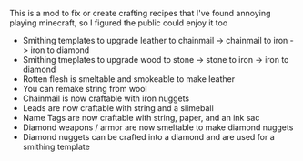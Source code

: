 This is a mod to fix or create crafting recipes that I've found annoying playing minecraft, so I figured the public could enjoy it too
<br/>


* Smithing templates to upgrade leather to chainmail -> chainmail to iron -> iron to diamond
* Smithing tmeplates to upgrade wood to stone -> stone to iron -> iron to diamond
* Rotten flesh is smeltable and smokeable to make leather
* You can remake string from wool
* Chainmail is now craftable with iron nuggets
* Leads are now craftable with string and a slimeball
* Name Tags are now craftable with string, paper, and an ink sac
* Diamond weapons / armor are now smeltable to make diamond nuggets
* Diamond nuggets can be crafted into a diamond and are used for a smithing template

